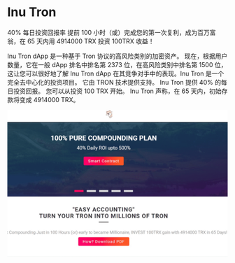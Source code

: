 # Inu Tron

40% 每日投资回报率
提前 100 小时（或）完成您的第一次复利，成为百万富翁，在 65 天内用 4914000 TRX 投资 100TRX 收益！

Inu Tron dApp 是一种基于 Tron 协议的高风险类别的加密资产。 现在，根据用户数量，它在一般 dApp 排名中排名第 2373 位，在高风险类别中排名第 1500 位，这让您可以很好地了解 Inu Tron dApp 在其竞争对手中的表现。Inu Tron 是一个完全去中心化的投资项目。 它由 TRON 技术提供支持。 Inu Tron 提供 40% 的每日投资回报。 您可以从投资 100 TRX 开始。 Inu Tron 声称，在 65 天内，初始存款将变成 4914000 TRX。

![inutron-dapp-high-risk-tron-image1_89708304b469f74db4046e0d0c5cab36](inutron-dapp-high-risk-tron-image1_89708304b469f74db4046e0d0c5cab36.png)
